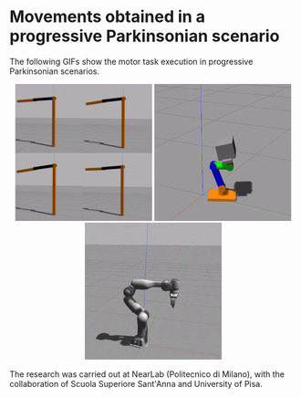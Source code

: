 # Movements obtained in a progressive Parkinsonian scenario
The following GIFs show the motor task execution in progressive Parkinsonian scenarios.

<p align="center">
  <img src="https://github.com/marcobiasizzo/flex-suppl-material/blob/main/videos/rrbot.gif" width="240" height="240" /> <img src="https://github.com/marcobiasizzo/flex-suppl-material/blob/main/videos/jump.gif" width="240" height="240" /> <img src="https://github.com/marcobiasizzo/flex-suppl-material/blob/main/videos/panda.gif" width="240" height="240" />
</p>

The research was carried out at NearLab (Politecnico di Milano), with the collaboration of Scuola Superiore Sant'Anna and University of Pisa.
